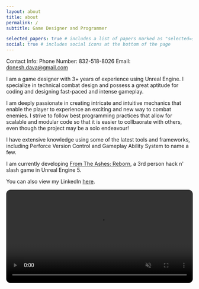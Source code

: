 ```yaml
---
layout: about
title: about
permalink: /
subtitle: Game Designer and Programmer

selected_papers: true # includes a list of papers marked as "selected={true}"
social: true # includes social icons at the bottom of the page
---
```

Contact Info:
Phone Number: 832-518-8026
Email: donesh.dava@gmail.com

I am a game designer with 3+ years of experience using Unreal Engine. I specialize in technical combat design and possess a great aptitude for coding and designing fast-paced and intense gameplay.

I am deeply passionate in creating intricate and intuitive mechanics that enable the player to experience an exciting and new way to combat enemies. I strive to follow best programming practices that allow for scalable and modular code so that it is easier to collbaorate with others, even though the project may be a solo endeavour! 

I have extensive knowledge using some of the latest tools and frameworks, including Perforce Version Control and Gameplay Ability System to name a few.

I am currently developing [From The Ashes: Reborn](http://convergentdreamsgames.itch.io/from-the-ashes-reborn),  a 3rd person hack n' slash game in Unreal Engine 5.

You can also view my LinkedIn [here](http://www.linkedin.com/in/donesh-davatgar/).

<video autoplay muted loop playsinline controls width="100%" style="border-radius: 12px;">
  <source src="{{ '/assets/ftar_vid.mp4' | relative_url }}" type="video/mp4">
  Your browser does not support the video tag.
</video>